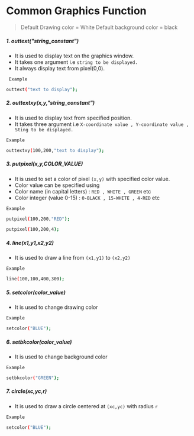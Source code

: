 # Common Graphics Function

> Default Drawing color = White
> Default background color = black

##### 1. outtext("string_constant")

- It is used to display text on the graphics window.
- It takes one argument i.e `string to be displayed.`
- It always display text from pixel(0,0).

` Example`

```sh
outtext("text to display");
```

##### 2. outtextxy(x,y,"string_constant")

- It is used to display text from specified position.
- It takes three argument i.e `X-coordinate value , Y-coordinate value , Sting to be displayed.`

`Example`

```sh
outtextxy(100,200,"text to display");
```

##### 3. putpixel(x,y,COLOR_VALUE)

- It is used to set a color of pixel `(x,y)` with specified color value.
- Color value can be specified using
- Color name (in capital letters) : `RED , WHITE , GREEN` etc
- Color integer (value 0-15) : `0-BLACK , 15-WHITE , 4-RED` etc

`Example`

```sh
putpixel(100,200,"RED");

putpixel(100,200,4);
```

##### 4. line(x1,y1,x2,y2)

- It is used to draw a line from `(x1,y1)` to `(x2,y2)`

`Example`

```sh
line(100,100,400,300);
```

##### 5. setcolor(color_value)

- It is used to change drawing color

`Example`

```sh
setcolor("BLUE");
```

##### 6. setbkcolor(color_value)

- It is used to change background color

`Example`

```sh
setbkcolor("GREEN");
```

##### 7. circle(xc,yc,r)

- It is used to draw a circle centered at `(xc,yc)` with radius `r`

`Example`

```sh
setcolor("BLUE");
```
